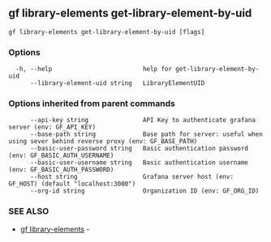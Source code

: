 ## gf library-elements get-library-element-by-uid



```
gf library-elements get-library-element-by-uid [flags]
```

### Options

```
  -h, --help                         help for get-library-element-by-uid
      --library-element-uid string   LibraryElementUID
```

### Options inherited from parent commands

```
      --api-key string               API Key to authenticate grafana server (env: GF_API_KEY)
      --base-path string             Base path for server: useful when using sever behind reverse proxy (env: GF_BASE_PATH)
      --basic-user-password string   Basic authentication password (env: GF_BASIC_AUTH_USERNAME)
      --basic-user-username string   Basic authentication username (env: GF_BASIC_AUTH_PASSWORD)
      --host string                  Grafana server host (env: GF_HOST) (default "localhost:3000")
      --org-id string                Organization ID (env: GF_ORG_ID)
```

### SEE ALSO

* [gf library-elements](gf_library-elements.md)	 - 

